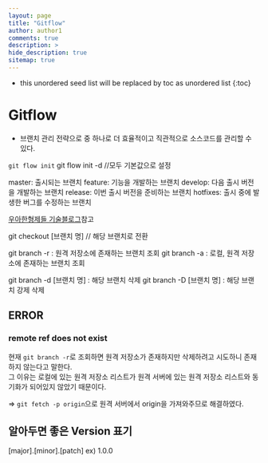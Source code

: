 ```yaml
---
layout: page
title: "Gitflow"
author: author1
comments: true
description: >
hide_description: true
sitemap: true
---
```


* this unordered seed list will be replaced by toc as unordered list 
{:toc}

# Gitflow
- 브랜치 관리 전략으로 중 하나로 더 효율적이고 직관적으로 소스코드를 관리할 수 있다.

`git flow init`
git flow init -d //모두 기본값으로 설정

master: 출시되는 브랜치
feature: 기능을 개발하는 브랜치
develop: 다음 출시 버전을 개발하는 브랜치
release: 이번 출시 버전을 준비하는 브랜치
hotfixes: 출시 중에 발생한 버그를 수정하는 브랜치

<a href="https://techblog.woowahan.com/2553/" target="_blank">우아한형제들 기술블로그</a>참고

git checkout [브랜치 명] // 해당 브랜치로 전환

git branch -r : 원격 저장소에 존재하는 브랜치 조회
git branch -a : 로컬, 원격 저장소에 존재하는 브랜치 조회

git branch -d [브랜치 명] : 해당 브랜치 삭제
git branch -D [브랜치 명] : 해당 브랜치 강제 삭제


## ERROR
### remote ref does not exist
현재 `git branch -r`로 조회하면 원격 저장소가 존재하지만 삭제하려고 시도하니 존재하지 않는다고 말한다.<br>
그 이유는 로컬에 있는 원격 저장소 리스트가 원격 서버에 있는 원격 저장소 리스트와 동기화가 되어있지 않았기 때문이다.<br>

=> `git fetch -p origin`으로 원격 서버에서 origin을 가져와주므로 해결하였다.

## 알아두면 좋은 Version 표기
[major].[minor].[patch] ex) 1.0.0<br>

